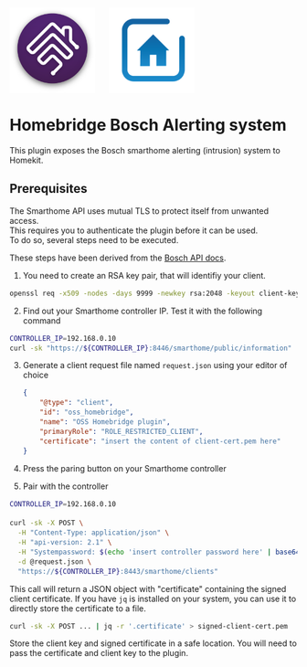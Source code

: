 
<p>

<img src="docs/homebridge.png" width="150" style="vertical-align: middle; margin-right: 20px">
<img src="docs/bsh.png" width="150" style="vertical-align: middle">

</p>


# Homebridge Bosch Alerting system

This plugin exposes the Bosch smarthome alerting (intrusion) system to Homekit.

## Prerequisites

The Smarthome API uses mutual TLS to protect itself from unwanted access.  
This requires you to authenticate the plugin before it can be used.  
To do so, several steps need to be executed.

These steps have been derived from the [Bosch API docs](https://github.com/BoschSmartHome/bosch-shc-api-docs/tree/master/postman).


1. You need to create an RSA key pair, that will identifiy your client.

  ```bash
  openssl req -x509 -nodes -days 9999 -newkey rsa:2048 -keyout client-key.pem -out client-cert.pem
  ```

2. Find out your Smarthome controller IP. Test it with the following command
   
  ```bash
  CONTROLLER_IP=192.168.0.10
  curl -sk "https://${CONTROLLER_IP}:8446/smarthome/public/information"
  ```

3. Generate a client request file named `request.json` using your editor of choice

   ```json
   {
       "@type": "client",
       "id": "oss_homebridge",
       "name": "OSS Homebridge plugin",
       "primaryRole": "ROLE_RESTRICTED_CLIENT",
       "certificate": "insert the content of client-cert.pem here"
   }
   ```
4. Press the paring button on your Smarthome controller
5. Pair with the controller

  ```bash
  CONTROLLER_IP=192.168.0.10

  curl -sk -X POST \
    -H "Content-Type: application/json" \
    -H "api-version: 2.1" \
    -H "Systempassword: $(echo 'insert controller password here' | base64)" \
    -d @request.json \
    "https://${CONTROLLER_IP}:8443/smarthome/clients"
  ```

  This call will return a JSON object with "certificate" containing the signed client certificate.
  If you have `jq` is installed on your system, you can use it to directly store the certificate to a file.

  ```bash
  curl -sk -X POST ... | jq -r '.certificate' > signed-client-cert.pem
  ```

Store the client key and signed certificate in a safe location.
You will need to pass the certificate and client key to the plugin.